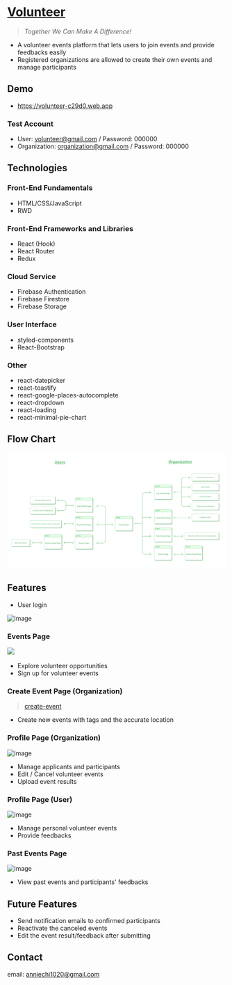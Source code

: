 # [Volunteer](https://volunteer-c29d0.web.app)

> _Together We Can Make A Difference!_

- A volunteer events platform that lets users to join events and provide feedbacks easily
- Registered organizations are allowed to create their own events and manage participants

## Demo

- https://volunteer-c29d0.web.app

### Test Account

- User: volunteer@gmail.com / Password: 000000
- Organization: organization@gmail.com / Password: 000000

## Technologies

### Front-End Fundamentals

- HTML/CSS/JavaScript
- RWD

### Front-End Frameworks and Libraries

- React (Hook)
- React Router
- Redux

### Cloud Service

- Firebase Authentication
- Firebase Firestore
- Firebase Storage

### User Interface

- styled-components
- React-Bootstrap

### Other

- react-datepicker
- react-toastify
- react-google-places-autocomplete
- react-dropdown
- react-loading
- react-minimal-pie-chart

## Flow Chart

![image](./README/flow-chart.png)

## Features

- User login

![image](./README/login.gif)

### Events Page

<img src="https://scontent.ftpe9-1.fna.fbcdn.net/v/t1.6435-9/199762953_4514752821876964_538717387568984468_n.jpg?_nc_cat=107&ccb=1-3&_nc_sid=09cbfe&_nc_ohc=lj_VhzQ39mIAX_1Td7z&tn=w3IzOitbEQANvfNQ&_nc_ht=scontent.ftpe9-1.fna&oh=6a83aa804e420794295bcf3fbb655c76&oe=60EBBBAB">

- Explore volunteer opportunities
- Sign up for volunteer events

### Create Event Page (Organization)

<blockquote class="imgur-embed-pub" lang="en" data-id="a/QALvHmW" data-context="false" ><a href="//imgur.com/a/QALvHmW">create-event</a></blockquote><script async src="//s.imgur.com/min/embed.js" charset="utf-8"></script>

- Create new events with tags and the accurate location

### Profile Page (Organization)

![image](./README/management.gif)

- Manage applicants and participants
- Edit / Cancel volunteer events
- Upload event results

### Profile Page (User)

![image](./README/comment.gif)

- Manage personal volunteer events
- Provide feedbacks

### Past Events Page

![image](./README/past-events.gif)

- View past events and participants' feedbacks

## Future Features

- Send notification emails to confirmed participants
- Reactivate the canceled events
- Edit the event result/feedback after submitting

## Contact

email: anniechi1020@gmail.com
